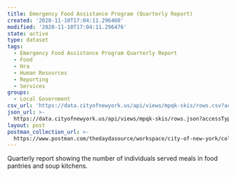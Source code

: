 ```yaml
---
title: Emergency Food Assistance Program (Quarterly Report)
created: '2020-11-10T17:04:11.296460'
modified: '2020-11-10T17:04:11.296476'
state: active
type: dataset
tags:
  - Emergency Food Assistance Program Quarterly Report
  - Food
  - Hra
  - Human Resources
  - Reporting
  - Services
groups:
  - Local Government
csv_url: 'https://data.cityofnewyork.us/api/views/mpqk-skis/rows.csv?accessType=DOWNLOAD'
json_url: >-
  https://data.cityofnewyork.us/api/views/mpqk-skis/rows.json?accessType=DOWNLOAD
layout: post
postman_collection_url: >-
  https://www.postman.com/thedaydasource/workspace/city-of-new-york/collection/15909983-3d4cd6c0-0b20-49ba-8c82-165f9ed32a26
---
```

Quarterly report showing the number of individuals served meals in food pantries and soup kitchens.
